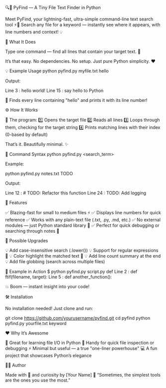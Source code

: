 🔍📂 PyFind — A Tiny File Text Finder in Python

Meet PyFind, your lightning-fast, ultra-simple command-line text search tool ⚡🐍
Search any file for a keyword — instantly see where it appears, with line numbers and context! 💡

🚀 What It Does

Type one command — find all lines that contain your target text. 🔎

It’s that easy.
No dependencies. No setup. Just pure Python simplicity. ❤️

💡 Example Usage
python pyfind.py myfile.txt hello


Output:

Line 3 : hello world!
Line 15 : say hello to Python


🎯 Finds every line containing "hello" and prints it with its line number!

⚙️ How It Works

🧠 The program:
1️⃣ Opens the target file
2️⃣ Reads all lines
3️⃣ Loops through them, checking for the target string
4️⃣ Prints matching lines with their index (0-based by default)

That’s it. Beautifully minimal. ✨

🧩 Command Syntax
python pyfind.py <filename> <search_term>


Example:

python pyfind.py notes.txt TODO


Output:

Line 12 : # TODO: Refactor this function
Line 24 : TODO: Add logging

🧰 Features

✅ Blazing-fast for small to medium files ⚡
✅ Displays line numbers for quick reference
✅ Works with any plain-text file (.txt, .py, .md, etc.)
✅ No external modules — just Python standard library 🐍
✅ Perfect for quick debugging or searching through notes 💬

🧠 Possible Upgrades

💡 Add case-insensitive search (.lower())
💡 Support for regular expressions 🎯
💡 Color highlight the matched text 🎨
💡 Add line count summary at the end
💡 Add file globbing (search across multiple files)

🧩 Example in Action
$ python pyfind.py script.py def
Line 2 : def ftif(filename, target):
Line 5 : def another_function():


💥 Boom — instant insight into your code!

🛠️ Installation

No installation needed!
Just clone and run:

git clone https://github.com/yourusername/pyfind.git
cd pyfind
python pyfind.py yourfile.txt keyword

❤️ Why It’s Awesome

🧠 Great for learning file I/O in Python
🔧 Handy for quick file inspection or debugging
⚡ Minimal but useful — a true "one-liner powerhouse"
💻 A fun project that showcases Python’s elegance

👨‍💻 Author

Made with 🖤 and curiosity by [Your Name]
💬 “Sometimes, the simplest tools are the ones you use the most.”
